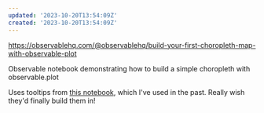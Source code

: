 ```yaml
---
updated: '2023-10-20T13:54:09Z'
created: '2023-10-20T13:54:09Z'
---
```

https://observablehq.com/@observablehq/build-your-first-choropleth-map-with-observable-plot

Observable notebook demonstrating how to build a simple choropleth with observable.plot

Uses tooltips from [this notebook](https://observablehq.com/@mkfreeman/plot-tooltip), which I've used in the past. Really wish they'd finally build them in!
